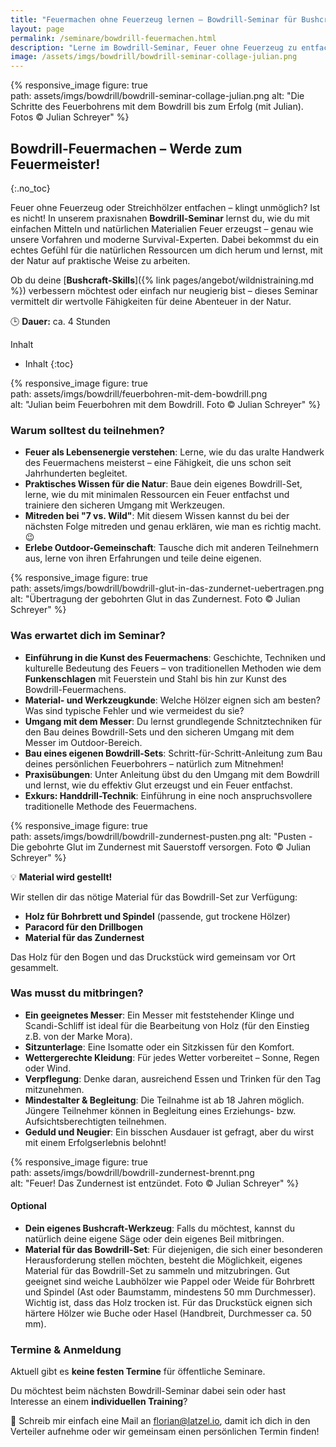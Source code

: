 ```yaml
---
title: "Feuermachen ohne Feuerzeug lernen – Bowdrill-Seminar für Bushcraft & Survival 🔥"
layout: page
permalink: /seminare/bowdrill-feuermachen.html
description: "Lerne im Bowdrill-Seminar, Feuer ohne Feuerzeug zu entfachen! Perfekt für Bushcraft, Survival & Outdoor-Abenteuer. Jetzt Platz sichern!"
image: /assets/imgs/bowdrill/bowdrill-seminar-collage-julian.png
--- 
```

{% responsive_image figure: true                                                
path: assets/imgs/bowdrill/bowdrill-seminar-collage-julian.png 
alt: "Die Schritte des Feuerbohrens mit dem Bowdrill bis zum Erfolg (mit Julian).
Fotos &copy; Julian Schreyer" %} 

## Bowdrill-Feuermachen – Werde zum Feuermeister!
{:.no_toc}

Feuer ohne Feuerzeug oder Streichhölzer entfachen – klingt unmöglich? Ist es 
nicht! In unserem praxisnahen **Bowdrill-Seminar** lernst du, wie du mit 
einfachen Mitteln und natürlichen Materialien Feuer erzeugst – genau wie unsere 
Vorfahren und moderne Survival-Experten. Dabei bekommst du ein echtes Gefühl 
für die natürlichen Ressourcen um dich herum und lernst, mit der Natur auf 
praktische Weise zu arbeiten. 

Ob du deine [**Bushcraft-Skills**]({% link pages/angebot/wildnistraining.md %}) 
verbessern möchtest oder einfach nur neugierig bist – 
dieses Seminar vermittelt dir wertvolle Fähigkeiten für deine Abenteuer 
in der Natur.

🕒 **Dauer:** ca. 4 Stunden

Inhalt
- Inhalt
{:toc}

{% responsive_image figure: true                                                
path: assets/imgs/bowdrill/feuerbohren-mit-dem-bowdrill.png                  
alt: "Julian beim Feuerbohren mit dem Bowdrill. Foto &copy; Julian Schreyer" %} 

### Warum solltest du teilnehmen?

- **Feuer als Lebensenergie verstehen**: Lerne, wie du das uralte Handwerk des 
  Feuermachens meisterst – eine Fähigkeit, die uns schon seit Jahrhunderten 
  begleitet.
- **Praktisches Wissen für die Natur**: Baue dein eigenes Bowdrill-Set, lerne, wie 
  du mit minimalen Ressourcen ein Feuer entfachst und trainiere den sicheren Umgang 
  mit Werkzeugen.
- **Mitreden bei "7 vs. Wild"**: Mit diesem Wissen kannst du bei der nächsten Folge 
  mitreden und genau erklären, wie man es richtig macht. 😉
- **Erlebe Outdoor-Gemeinschaft**: Tausche dich mit anderen Teilnehmern aus, 
lerne von ihren Erfahrungen und teile deine eigenen.

{% responsive_image figure: true                                                
path: assets/imgs/bowdrill/bowdrill-glut-in-das-zundernet-uebertragen.png
alt: "Übertragung der gebohrten Glut in das Zundernest. Foto &copy; Julian Schreyer" %} 

### Was erwartet dich im Seminar?

- **Einführung in die Kunst des Feuermachens**: Geschichte, Techniken und
  kulturelle Bedeutung des Feuers – von traditionellen Methoden 
  wie dem **Funkenschlagen** mit Feuerstein und Stahl 
  bis hin zur Kunst des Bowdrill-Feuermachens.
- **Material- und Werkzeugkunde**: Welche Hölzer eignen sich am
  besten? Was sind typische Fehler und wie vermeidest du sie?
- **Umgang mit dem Messer**: Du lernst grundlegende Schnitztechniken für den
  Bau deines Bowdrill-Sets und den sicheren Umgang mit dem Messer im
  Outdoor-Bereich.
- **Bau eines eigenen Bowdrill-Sets**: Schritt-für-Schritt-Anleitung zum Bau
  deines persönlichen Feuerbohrers – natürlich zum Mitnehmen!
- **Praxisübungen**: Unter Anleitung übst du den Umgang mit dem Bowdrill und
  lernst, wie du effektiv Glut erzeugst und ein Feuer entfachst.
- **Exkurs: Handdrill-Technik**: Einführung in eine noch anspruchsvollere
  traditionelle Methode des Feuermachens.

{% responsive_image figure: true                                                
path: assets/imgs/bowdrill/bowdrill-zundernest-pusten.png
alt: "Pusten - Die gebohrte Glut im Zundernest mit Sauerstoff versorgen. Foto &copy; Julian Schreyer" %} 

💡 **Material wird gestellt!**

Wir stellen dir das nötige Material für das Bowdrill-Set zur Verfügung:
- **Holz für Bohrbrett und Spindel** (passende, gut trockene Hölzer)
- **Paracord für den Drillbogen**
- **Material für das Zundernest**

Das Holz für den Bogen und das Druckstück wird gemeinsam vor Ort gesammelt.  

### Was musst du mitbringen?

- **Ein geeignetes Messer**: Ein Messer mit feststehender Klinge und Scandi-Schliff 
  ist ideal für die Bearbeitung von Holz (für den Einstieg z.B. von der Marke Mora).
- **Sitzunterlage**: Eine Isomatte oder ein Sitzkissen für den Komfort.
- **Wettergerechte Kleidung**: Für jedes Wetter vorbereitet – Sonne, Regen oder Wind.
- **Verpflegung**: Denke daran, ausreichend Essen und Trinken für den Tag mitzunehmen.
- **Mindestalter & Begleitung**: Die Teilnahme ist ab 18 Jahren möglich. 
  Jüngere Teilnehmer können in Begleitung eines Erziehungs- bzw. 
  Aufsichtsberechtigten teilnehmen.
- **Geduld und Neugier**: Ein bisschen Ausdauer ist gefragt, aber du wirst 
  mit einem Erfolgserlebnis belohnt!

{% responsive_image figure: true                                                
path: assets/imgs/bowdrill/bowdrill-zundernest-brennt.png                  
alt: "Feuer! Das Zundernest ist entzündet. Foto &copy; Julian Schreyer" %} 

#### Optional

- **Dein eigenes Bushcraft-Werkzeug**: Falls du möchtest, kannst du natürlich
deine eigene Säge oder dein eigenes Beil mitbringen.
- **Material für das Bowdrill-Set**: Für diejenigen, die sich einer besonderen
  Herausforderung stellen möchten, besteht die Möglichkeit, eigenes Material
  für das Bowdrill-Set zu sammeln und mitzubringen. Gut geeignet sind weiche
  Laubhölzer wie Pappel oder Weide für Bohrbrett und Spindel (Ast oder Baumstamm,
  mindestens 50 mm Durchmesser). Wichtig ist, dass das Holz trocken ist. Für
  das Druckstück eignen sich härtere Hölzer wie Buche oder Hasel (Handbreit,
  Durchmesser ca. 50 mm).

### Termine & Anmeldung

Aktuell gibt es **keine festen Termine** für öffentliche Seminare.

Du möchtest beim nächsten Bowdrill-Seminar dabei sein 
oder hast Interesse an einem **individuellen Training**?

📩 Schreib mir einfach eine Mail an [florian@latzel.io](mailto:florian@latzel.io), 
damit ich dich in den Verteiler aufnehme 
oder wir gemeinsam einen persönlichen Termin finden!
